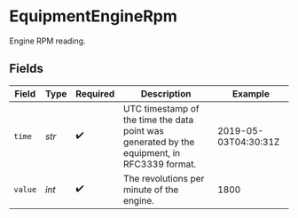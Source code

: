# EquipmentEngineRpm

Engine RPM reading.


## Fields

| Field                                                                                       | Type                                                                                        | Required                                                                                    | Description                                                                                 | Example                                                                                     |
| ------------------------------------------------------------------------------------------- | ------------------------------------------------------------------------------------------- | ------------------------------------------------------------------------------------------- | ------------------------------------------------------------------------------------------- | ------------------------------------------------------------------------------------------- |
| `time`                                                                                      | *str*                                                                                       | :heavy_check_mark:                                                                          | UTC timestamp of the time the data point was generated by the equipment, in RFC3339 format. | 2019-05-03T04:30:31Z                                                                        |
| `value`                                                                                     | *int*                                                                                       | :heavy_check_mark:                                                                          | The revolutions per minute of the engine.                                                   | 1800                                                                                        |